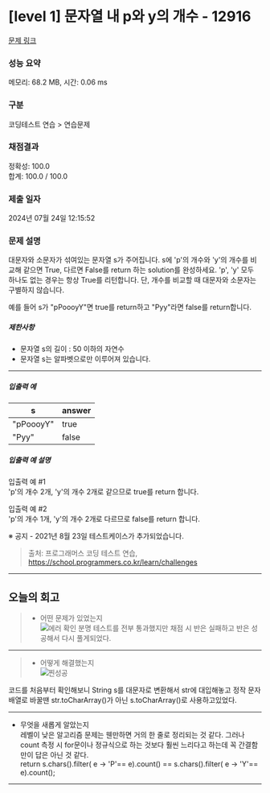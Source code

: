 # [level 1] 문자열 내 p와 y의 개수 - 12916 

[문제 링크](https://school.programmers.co.kr/learn/courses/30/lessons/12916#) 

### 성능 요약

메모리: 68.2 MB, 시간: 0.06 ms

### 구분

코딩테스트 연습 > 연습문제

### 채점결과

정확성: 100.0<br/>합계: 100.0 / 100.0

### 제출 일자

2024년 07월 24일 12:15:52

### 문제 설명

<p>대문자와 소문자가 섞여있는 문자열 s가 주어집니다. s에 'p'의 개수와 'y'의 개수를 비교해 같으면 True, 다르면 False를 return 하는 solution를 완성하세요. 'p', 'y' 모두 하나도 없는 경우는 항상 True를 리턴합니다. 단, 개수를 비교할 때 대문자와 소문자는 구별하지 않습니다.</p>

<p>예를 들어 s가 "pPoooyY"면 true를 return하고 "Pyy"라면 false를 return합니다.</p>

<h5>제한사항</h5>

<ul>
<li>문자열 s의 길이 : 50 이하의 자연수</li>
<li>문자열 s는 알파벳으로만 이루어져 있습니다.</li>
</ul>

<hr>

<h5>입출력 예</h5>
<table class="table">
        <thead><tr>
<th>s</th>
<th>answer</th>
</tr>
</thead>
        <tbody><tr>
<td>"pPoooyY"</td>
<td>true</td>
</tr>
<tr>
<td>"Pyy"</td>
<td>false</td>
</tr>
</tbody>
      </table>
<h5>입출력 예 설명</h5>

<p>입출력 예 #1<br>
'p'의 개수 2개, 'y'의 개수 2개로 같으므로 true를 return 합니다.</p>

<p>입출력 예 #2<br>
'p'의 개수 1개, 'y'의 개수 2개로 다르므로 false를 return 합니다.</p>

<p>※ 공지 - 2021년 8월 23일 테스트케이스가 추가되었습니다.</p>


> 출처: 프로그래머스 코딩 테스트 연습, https://school.programmers.co.kr/learn/challenges
 ---
## 오늘의 회고
> - 어떤 문제가 있었는지<br/>
  ![에러 확인](https://github.com/user-attachments/assets/5890f661-6c33-48b6-9326-abc665c0cea3)
분명 테스트를 전부 통과했지만 채점 시 반은 실패하고 반은 성공해서 다시 풀게되었다.

  ---
>  - 어떻게 해결했는지<br/>
  ![찐성공](https://github.com/user-attachments/assets/4ce2dd3b-0b6d-4c9d-b6a7-be03d6579034)

코드를 처음부터 확인해보니 String s를 대문자로 변환해서 str에 대입해놓고 정작 문자 배열로 바꿀땐 str.toCharArray()가 아닌 s.toCharArray()로 사용하고있었다.

  ---
  - 무엇을 새롭게 알았는지<br/>
        레벨이 낮은 알고리즘 문제는 웬만하면 거의 한 줄로 정리되는 것 같다.
    그러나 count 측정 시 for문이나 정규식으로 하는 것보다 훨씬 느리다고 하는데 꼭 간결함만이 답은 아닌 것 같다.<br/>
        return s.chars().filter( e -> 'P'== e).count() == s.chars().filter( e -> 'Y'== e).count();
    
  --- 
